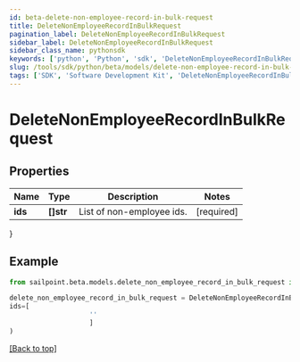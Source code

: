 ```yaml
---
id: beta-delete-non-employee-record-in-bulk-request
title: DeleteNonEmployeeRecordInBulkRequest
pagination_label: DeleteNonEmployeeRecordInBulkRequest
sidebar_label: DeleteNonEmployeeRecordInBulkRequest
sidebar_class_name: pythonsdk
keywords: ['python', 'Python', 'sdk', 'DeleteNonEmployeeRecordInBulkRequest', 'BetaDeleteNonEmployeeRecordInBulkRequest'] 
slug: /tools/sdk/python/beta/models/delete-non-employee-record-in-bulk-request
tags: ['SDK', 'Software Development Kit', 'DeleteNonEmployeeRecordInBulkRequest', 'BetaDeleteNonEmployeeRecordInBulkRequest']
---
```


# DeleteNonEmployeeRecordInBulkRequest


## Properties

Name | Type | Description | Notes
------------ | ------------- | ------------- | -------------
**ids** | **[]str** | List of non-employee ids. | [required]
}

## Example

```python
from sailpoint.beta.models.delete_non_employee_record_in_bulk_request import DeleteNonEmployeeRecordInBulkRequest

delete_non_employee_record_in_bulk_request = DeleteNonEmployeeRecordInBulkRequest(
ids=[
                    ''
                    ]
)

```
[[Back to top]](#) 

